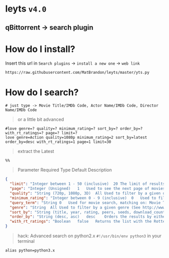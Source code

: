 # leyts `v4.0`

## qBittorrent -> search plugin

# How do I install?
Insert this url in `Search plugins` -> `install a new one` -> `web link`

```
https://raw.githubusercontent.com/MatBrandon/leyts/master/yts.py
```

# How do I search?

```shell
# just type -> Movie Title/IMDb Code, Actor Name/IMDb Code, Director Name/IMDb Code
```
> or a little bit advanced

```shell
#love genre=? quality=? minimum_rating=? sort_by=? order_by=? with_rt_ratings=? page=? limit=?
love genre=Action quality=1080p minimum_rating=2 sort_by=latest order_by=desc with_rt_ratings=1 page=1 limit=30
```

> extract the Latest

```
%%
```

> Parameter	Required	Type	Default	Description

```json
{
  "limit": "Integer between 1 - 50 (inclusive)	20 The limit of results per page that has been set",
  "page": "Integer (Unsigned)	1	Used to see the next page of movies, eg limit=15 and page=2 will show you movies 15-30",
  "quality": "String (720p, 1080p, 3D)	All	Used to filter by a given quality",
  "minimum_rating": "Integer between 0 - 9 (inclusive)	0	Used to filter movie by a given minimum IMDb rating",
  "query_term": "String	0	Used for movie search, matching on: Movie Title/IMDb Code, Actor Name/IMDb Code, Director Name/IMDb Code",
  "genre": "String	All	Used to filter by a given genre (See http://www.imdb.com/genre/ for full list)",
  "sort_by": "String (title, year, rating, peers, seeds, download_count, like_count, date_added)	date_added	Sorts the results by choosen value",
  "order_by": "String (desc, asc)	desc	Orders the results by either Ascending or Descending order",
  "with_rt_ratings": "Boolean	false	Returns the list with the Rotten Tomatoes rating included"
}
```

> hack: Advanced search on python2.x `#!/usr/bin/env python3`
in your terminal
```
alias python=python3.x
```
